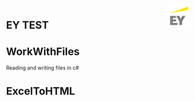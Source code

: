 <a href="http://www.ey.com">
    <img src="EYlogo.png" alt="EY logo" align="right" height="60" />
</a>

EY TEST
======================

# WorkWithFiles
Reading and writing files in c#

# ExcelToHTML
